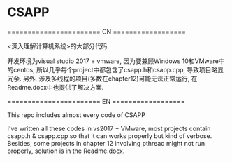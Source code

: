 # CSAPP
======================= CN ==================

<深入理解计算机系统>的大部分代码.

开发环境为visual studio 2017 + vmware, 因为要兼顾Windows 10和VMware中的centos, 所以几乎每个project中都包含了csapp.h和csapp.cpp, 导致项目略显冗余.
另外, 涉及多线程的项目(多数在chapter12)可能无法正常运行, 在Readme.docx中也提供了解决方案.




======================= EN ==================

This repo includes almost every code of CSAPP

I've written all these codes in vs2017 + VMware, most projects contain csapp.h & csapp.cpp so that it can works properly but kind of verbose.
Besides, some projects in chapter 12 involving pthread might not run properly, solution is in the Readme.docx.
